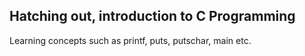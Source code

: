 ## Hatching out, introduction to C Programming

Learning concepts such as printf, puts, putschar, main etc.
